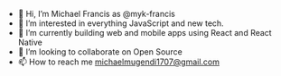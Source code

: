 - 👋 Hi, I’m Michael Francis as @myk-francis
- 👀 I’m interested in everything JavaScript and new tech.
- 🌱 I’m currently building web and mobile apps using React and React Native
- 💞️ I’m looking to collaborate on Open Source
- 📫 How to reach me michaelmugendi1707@gmail.com

<!---
myk-francis/myk-francis is a ✨ special ✨ repository because its `README.md` (this file) appears on your GitHub profile.
You can click the Preview link to take a look at your changes.
--->
